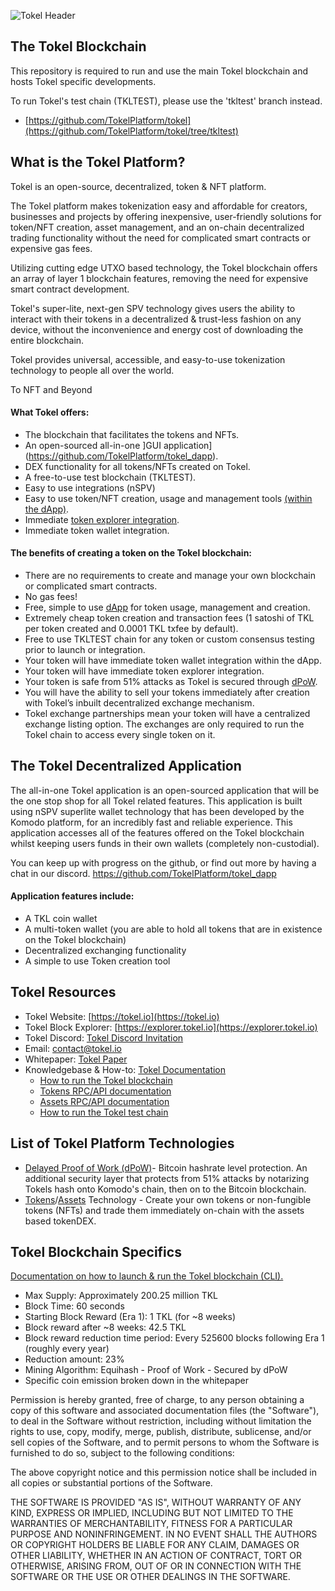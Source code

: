 ![Tokel Header](https://github.com/TokelPlatform/tokel_app/blob/development/assets/tokel-header.png "Tokel Header")


## The Tokel Blockchain
This repository is required to run and use the main Tokel blockchain and hosts Tokel specific developments.

To run Tokel's test chain (TKLTEST), please use the 'tkltest' branch instead.
- [https://github.com/TokelPlatform/tokel](https://github.com/TokelPlatform/tokel/tree/tkltest)


## What is the Tokel Platform?
Tokel is an open-source, decentralized, token & NFT platform. 

The Tokel platform makes tokenization easy and affordable for creators, businesses and projects by offering inexpensive, user-friendly solutions for token/NFT creation, asset management, and an on-chain decentralized trading functionality without the need for complicated smart contracts or expensive gas fees. 

Utilizing cutting edge UTXO based technology, the Tokel blockchain offers an array of layer 1 blockchain features, removing the need for expensive smart contract development. 

Tokel's super-lite, next-gen SPV technology gives users the ability to interact with their tokens in a decentralized & trust-less fashion on any device, without the inconvenience and energy cost of downloading the entire blockchain. 

Tokel provides universal, accessible, and easy-to-use tokenization technology to people all over the world. 

To NFT and Beyond

#### What Tokel offers:
- The blockchain that facilitates the tokens and NFTs.
- An open-sourced all-in-one ]GUI application](https://github.com/TokelPlatform/tokel_dapp).
- DEX functionality for all tokens/NFTs created on Tokel.
- A free-to-use test blockchain (TKLTEST).
- Easy to use integrations (nSPV)
- Easy to use token/NFT creation, usage and management tools [(within the dApp)](https://github.com/TokelPlatform/tokel_dapp).
- Immediate [token explorer integration](https://explorer.tokel.io/tokens).
- Immediate token wallet integration.

#### The benefits of creating a token on the Tokel blockchain:
- There are no requirements to create and manage your own blockchain or complicated smart contracts.
- No gas fees!
- Free, simple to use [dApp](https://github.com/TokelPlatform/tokel_dapp) for token usage, management and creation.
- Extremely cheap token creation and transaction fees (1 satoshi of TKL per token created and 0.0001 TKL txfee by default).
- Free to use TKLTEST chain for any token or custom consensus testing prior to launch or integration.
- Your token will have immediate token wallet integration within the dApp.
- Your token will have immediate token explorer integration.
- Your token is safe from 51% attacks as Tokel is secured through [dPoW](https://komodoplatform.com/en/blog/delayed-proof-of-work/).
- You will have the ability to sell your tokens immediately after creation with Tokel’s inbuilt decentralized exchange mechanism.
- Tokel exchange partnerships mean your token will have a centralized exchange listing option. The exchanges are only required to run the Tokel chain to access every single token on it.

## The Tokel Decentralized Application
The all-in-one Tokel application is an open-sourced application that will be the one stop shop for all Tokel related features. This application is built using nSPV superlite wallet technology that has been developed by the Komodo platform, for an incredibly fast and reliable experience. This application accesses all of the features offered on the Tokel blockchain whilst keeping users funds in their own wallets (completely non-custodial).

You can keep up with progress on the github, or find out more by having a chat in our discord.
https://github.com/TokelPlatform/tokel_dapp

#### Application features include:
- A TKL coin wallet
- A multi-token wallet (you are able to hold all tokens that are in existence on the Tokel blockchain)
- Decentralized exchanging functionality
- A simple to use Token creation tool

## Tokel Resources

- Tokel Website: [https://tokel.io](https://tokel.io)
- Tokel Block Explorer: [https://explorer.tokel.io](https://explorer.tokel.io)
- Tokel Discord: [Tokel Discord Invitation](http://discord.tokel.io)
- Email: [contact@tokel.io](mailto:contact@tokel.io)
- Whitepaper: [Tokel Paper](https://tokel.io/TokelPaper1stEdition.pdf)
- Knowledgebase & How-to: [Tokel Documentation](https://docs.tokel.io)
  - [How to run the Tokel blockchain](https://docs.tokel.io/guides/LaunchTheChain/)
  - [Tokens RPC/API documentation](https://docs.tokel.io/api/tokens/)
  - [Assets RPC/API documentation](https://docs.tokel.io/api/assets/)
  - [How to run the Tokel test chain](https://docs.tokel.io/guides/LaunchTKLTESTchain/)

## List of Tokel Platform Technologies

- [Delayed Proof of Work (dPoW)](https://blog.komodoplatform.com/en/delayed-proof-of-work/)- Bitcoin hashrate level protection. An additional security layer that protects from 51% attacks by notarizing Tokels hash onto Komodo's chain, then on to the Bitcoin blockchain.
- [Tokens](https://docs.tokel.io/api/tokens/)/[Assets](https://docs.tokel.io/api/assets/) Technology - Create your own tokens or non-fungible tokens (NFTs) and trade them immediately on-chain with the assets based tokenDEX.

## Tokel Blockchain Specifics

[Documentation on how to launch & run the Tokel blockchain (CLI).](https://docs.tokel.io/guides/LaunchTheChain/)

- Max Supply: Approximately 200.25 million TKL
- Block Time: 60 seconds
- Starting Block Reward (Era 1): 1 TKL (for ~8 weeks)
- Block reward after ~8 weeks: 42.5 TKL
- Block reward reduction time period: Every 525600 blocks following Era 1 (roughly every year)
- Reduction amount: 23%
- Mining Algorithm: Equihash - Proof of Work - Secured by dPoW
- Specific coin emission broken down in the whitepaper



Permission is hereby granted, free of charge, to any person obtaining a copy of this software and associated documentation files (the "Software"), to deal in the Software without restriction, including without limitation the rights to use, copy, modify, merge, publish, distribute, sublicense, and/or sell copies of the Software, and to permit persons to whom the Software is furnished to do so, subject to the following conditions:

The above copyright notice and this permission notice shall be included in all copies or substantial portions of the Software.

THE SOFTWARE IS PROVIDED "AS IS", WITHOUT WARRANTY OF ANY KIND, EXPRESS OR IMPLIED, INCLUDING BUT NOT LIMITED TO THE WARRANTIES OF MERCHANTABILITY, FITNESS FOR A PARTICULAR PURPOSE AND NONINFRINGEMENT. IN NO EVENT SHALL THE AUTHORS OR COPYRIGHT HOLDERS BE LIABLE FOR ANY CLAIM, DAMAGES OR OTHER LIABILITY, WHETHER IN AN ACTION OF CONTRACT, TORT OR OTHERWISE, ARISING FROM, OUT OF OR IN CONNECTION WITH THE SOFTWARE OR THE USE OR OTHER DEALINGS IN THE SOFTWARE.
